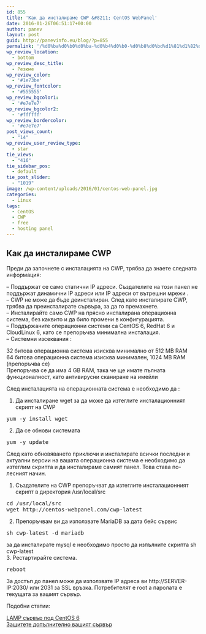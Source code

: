 ```yaml
---
id: 855
title: 'Как да инсталираме CWP &#8211; CentOS WebPanel'
date: 2016-01-26T06:51:17+00:00
author: panev
layout: post
guid: http://panevinfo.eu/blog/?p=855
permalink: '/%d0%ba%d0%b0%d0%ba-%d0%b4%d0%b0-%d0%b8%d0%bd%d1%81%d1%82%d0%b0%d0%bb%d0%b8%d1%80%d0%b0%d0%bc%d0%b5-cwp-centos-webpanel.html'
wp_review_location:
  - bottom
wp_review_desc_title:
  - Резюме
wp_review_color:
  - '#1e73be'
wp_review_fontcolor:
  - '#555555'
wp_review_bgcolor1:
  - '#e7e7e7'
wp_review_bgcolor2:
  - '#ffffff'
wp_review_bordercolor:
  - '#e7e7e7'
post_views_count:
  - "14"
wp_review_user_review_type:
  - star
tie_views:
  - "416"
tie_sidebar_pos:
  - default
tie_post_slider:
  - "1019"
image: /wp-content/uploads/2016/01/centos-web-panel.jpg
categories:
  - Linux
tags:
  - CentOS
  - CWP
  - free
  - hosting panel
---
```

## Как да инсталираме CWP

Преди да започнете с инсталацията на CWP, трябва да знаете следната информация:

&#8211; Поддържат се само статични IP адреси. Създателите на този панел не поддържат динамични IP адреси или IP адреси от вътрешни мрежи .  
&#8211; CWP не може да бъде деинсталиран. След като инсталирате CWP, трябва да преинсталирате сървъра, за да го премахнете.  
&#8211; Инсталирайте само CWP на прясно инсталирана операционна система, без каквито и да било промени в конфигурацията.  
&#8211; Поддържаните операционни системи са CentOS 6, RedHat 6 и CloudLinux 6, като се препоръчва минимална инсталация.  
&#8211; Системни изсеквания :

32 битова операционна система изисква минимално от 512 MB RAM  
64 битова операционна система изисква минимален, 1024 MB RAM (препоръчва се)  
Препоръчва се да има 4 GB RAM, така че ще имате пълната функционалност, като антивирусни сканиране на имейли

След инсталацията на операционната система е необходимо да :

1. Да инсталиране wget за да може да изтеглите инсталационният скрипт на CWP

<pre>yum -y install wget</pre>

2. Да се обнови системата

<pre>yum -y update</pre>

След като обновяването приключи и инсталирате всички последни и актуални версии на вашата операционна система е необходимо да изтеглим скрипта и да инсталираме самият панел. Това става по-лесният начин.

1. Създателите на CWP препоръчват да изтеглите инсталационният скрипт в директория /usr/local/src

<pre>cd /usr/local/src
wget http://centos-webpanel.com/cwp-latest</pre>

2. Препоръчвам ви да използвате MariaDB за дата бейс сървис

<pre>sh cwp-latest -d mariadb</pre>

за да инсталирате mysql е необходимо просто да изпълните скрипта sh cwp-latest  
3. Рестартирайте система.

<pre>reboot</pre>

За достъп до панел може да използвате IP адреса ви http://SERVER-IP:2030/ или 2031 за SSL връзка. Потребителят е root а паролата е текущата за вашият сървър.

Подобни статии:

[LAMP сървър под CentOS 6](http://panevinfo.eu/blog/lamp-server-on-centos-6.html)  
[Защитете допълнително вашият сървър](http://panevinfo.eu/blog/%d0%b4%d0%be%d0%bf%d1%8a%d0%bb%d0%bd%d0%b8%d1%82%d0%b5%d0%bb%d0%bd%d0%b0-%d0%b7%d0%b0%d1%89%d0%b8%d1%82%d0%b0-%d1%87%d1%80%d0%b5%d0%b7-fail2ban.html)